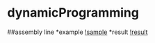 # dynamicProgramming

##assembly line
*example
[!sample](/assemblyline/sample.png)
*result
[!result](/assemblyline/result.png)
